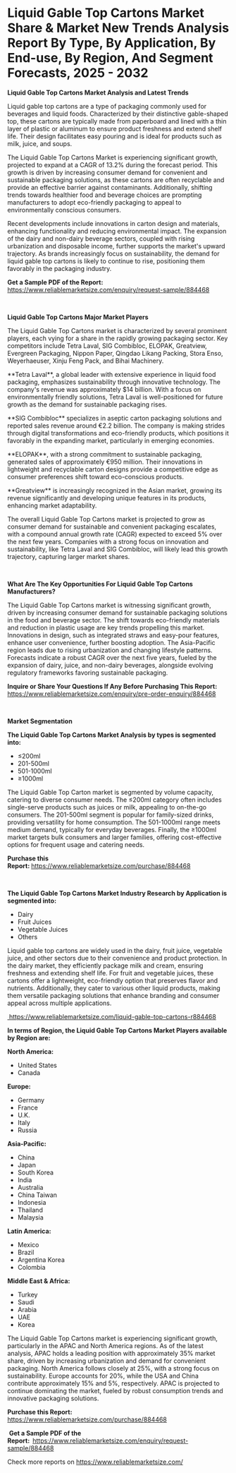 <p><h1>Liquid Gable Top Cartons Market Share & Market New Trends Analysis Report By Type, By Application, By End-use, By Region, And Segment Forecasts, 2025 - 2032</h1></p><p><strong>Liquid Gable Top Cartons Market Analysis and Latest Trends</strong></p>
<p><p>Liquid gable top cartons are a type of packaging commonly used for beverages and liquid foods. Characterized by their distinctive gable-shaped top, these cartons are typically made from paperboard and lined with a thin layer of plastic or aluminum to ensure product freshness and extend shelf life. Their design facilitates easy pouring and is ideal for products such as milk, juice, and soups.</p><p>The Liquid Gable Top Cartons Market is experiencing significant growth, projected to expand at a CAGR of 13.2% during the forecast period. This growth is driven by increasing consumer demand for convenient and sustainable packaging solutions, as these cartons are often recyclable and provide an effective barrier against contaminants. Additionally, shifting trends towards healthier food and beverage choices are prompting manufacturers to adopt eco-friendly packaging to appeal to environmentally conscious consumers. </p><p>Recent developments include innovations in carton design and materials, enhancing functionality and reducing environmental impact. The expansion of the dairy and non-dairy beverage sectors, coupled with rising urbanization and disposable income, further supports the market's upward trajectory. As brands increasingly focus on sustainability, the demand for liquid gable top cartons is likely to continue to rise, positioning them favorably in the packaging industry.</p></p>
<p><strong>Get a Sample PDF of the Report:&nbsp;</strong> <a href="https://www.reliablemarketsize.com/enquiry/request-sample/884468?utm_campaign=2289&utm_medium=2&utm_source=Github&utm_content=ia&utm_term=09022025&utm_id=liquid-gable-top-cartons">https://www.reliablemarketsize.com/enquiry/request-sample/884468</a></p>
<p>&nbsp;</p>
<p><strong>Liquid Gable Top Cartons Major Market Players</strong></p>
<p><p>The Liquid Gable Top Cartons market is characterized by several prominent players, each vying for a share in the rapidly growing packaging sector. Key competitors include Tetra Laval, SIG Combibloc, ELOPAK, Greatview, Evergreen Packaging, Nippon Paper, Qingdao Likang Packing, Stora Enso, Weyerhaeuser, Xinju Feng Pack, and Bihai Machinery.</p><p>**Tetra Laval**, a global leader with extensive experience in liquid food packaging, emphasizes sustainability through innovative technology. The company's revenue was approximately $14 billion. With a focus on environmentally friendly solutions, Tetra Laval is well-positioned for future growth as the demand for sustainable packaging rises.</p><p>**SIG Combibloc** specializes in aseptic carton packaging solutions and reported sales revenue around €2.2 billion. The company is making strides through digital transformations and eco-friendly products, which positions it favorably in the expanding market, particularly in emerging economies.</p><p>**ELOPAK**, with a strong commitment to sustainable packaging, generated sales of approximately €950 million. Their innovations in lightweight and recyclable carton designs provide a competitive edge as consumer preferences shift toward eco-conscious products.</p><p>**Greatview** is increasingly recognized in the Asian market, growing its revenue significantly and developing unique features in its products, enhancing market adaptability. </p><p>The overall Liquid Gable Top Cartons market is projected to grow as consumer demand for sustainable and convenient packaging escalates, with a compound annual growth rate (CAGR) expected to exceed 5% over the next few years. Companies with a strong focus on innovation and sustainability, like Tetra Laval and SIG Combibloc, will likely lead this growth trajectory, capturing larger market shares.</p></p>
<p>&nbsp;</p>
<p><strong>What Are The Key Opportunities For Liquid Gable Top Cartons Manufacturers?</strong></p>
<p><p>The Liquid Gable Top Cartons market is witnessing significant growth, driven by increasing consumer demand for sustainable packaging solutions in the food and beverage sector. The shift towards eco-friendly materials and reduction in plastic usage are key trends propelling this market. Innovations in design, such as integrated straws and easy-pour features, enhance user convenience, further boosting adoption. The Asia-Pacific region leads due to rising urbanization and changing lifestyle patterns. Forecasts indicate a robust CAGR over the next five years, fueled by the expansion of dairy, juice, and non-dairy beverages, alongside evolving regulatory frameworks favoring sustainable packaging.</p></p>
<p><strong>Inquire or Share Your Questions If Any Before Purchasing This Report:</strong> <a href="https://www.reliablemarketsize.com/enquiry/pre-order-enquiry/884468?utm_campaign=2289&utm_medium=2&utm_source=Github&utm_content=ia&utm_term=09022025&utm_id=liquid-gable-top-cartons">https://www.reliablemarketsize.com/enquiry/pre-order-enquiry/884468</a></p>
<p>&nbsp;</p>
<p><strong>Market Segmentation</strong></p>
<p><strong>The Liquid Gable Top Cartons Market Analysis by types is segmented into:</strong></p>
<p><ul><li>≤200ml</li><li>201-500ml</li><li>501-1000ml</li><li>≥1000ml</li></ul></p>
<p><p>The Liquid Gable Top Carton market is segmented by volume capacity, catering to diverse consumer needs. The ≤200ml category often includes single-serve products such as juices or milk, appealing to on-the-go consumers. The 201-500ml segment is popular for family-sized drinks, providing versatility for home consumption. The 501-1000ml range meets medium demand, typically for everyday beverages. Finally, the ≥1000ml market targets bulk consumers and larger families, offering cost-effective options for frequent usage and catering needs.</p></p>
<p><strong>Purchase this Report:&nbsp;</strong><a href="https://www.reliablemarketsize.com/purchase/884468?utm_campaign=2289&utm_medium=2&utm_source=Github&utm_content=ia&utm_term=09022025&utm_id=liquid-gable-top-cartons">https://www.reliablemarketsize.com/purchase/884468</a></p>
<p>&nbsp;</p>
<p><strong>The Liquid Gable Top Cartons Market Industry Research by Application is segmented into:</strong></p>
<p><ul><li>Dairy</li><li>Fruit Juices</li><li>Vegetable Juices</li><li>Others</li></ul></p>
<p><p>Liquid gable top cartons are widely used in the dairy, fruit juice, vegetable juice, and other sectors due to their convenience and product protection. In the dairy market, they efficiently package milk and cream, ensuring freshness and extending shelf life. For fruit and vegetable juices, these cartons offer a lightweight, eco-friendly option that preserves flavor and nutrients. Additionally, they cater to various other liquid products, making them versatile packaging solutions that enhance branding and consumer appeal across multiple applications.</p></p>
<p><a href="https://www.reliablemarketsize.com/liquid-gable-top-cartons-r884468?utm_campaign=2289&utm_medium=2&utm_source=Github&utm_content=ia&utm_term=09022025&utm_id=liquid-gable-top-cartons">&nbsp;https://www.reliablemarketsize.com/liquid-gable-top-cartons-r884468</a></p>
<p><strong>In terms of Region, the Liquid Gable Top Cartons Market Players available by Region are:</strong></p>
<p>
    <p> <strong> North America: </strong>
        <ul>
            <li>United States</li>
            <li>Canada</li>
        </ul>
        </p> 
    <p> <strong> Europe: </strong>
        <ul>
            <li>Germany</li>
            <li>France</li>
            <li>U.K.</li>
            <li>Italy</li>
            <li>Russia</li>
        </ul>
        </p> 
    <p> <strong> Asia-Pacific: </strong>
        <ul>
            <li>China</li>
            <li>Japan</li>
            <li>South Korea</li>
            <li>India</li>
            <li>Australia</li>
            <li>China Taiwan</li>
            <li>Indonesia</li>
            <li>Thailand</li>
            <li>Malaysia</li>
        </ul>
        </p> 
    <p> <strong> Latin America: </strong>
        <ul>
            <li>Mexico</li>
            <li>Brazil</li>
            <li>Argentina Korea</li>
            <li>Colombia</li>
        </ul>
        </p> 
    <p> <strong> Middle East & Africa: </strong>
        <ul>
            <li>Turkey</li>
            <li>Saudi</li>
            <li>Arabia</li>
            <li>UAE</li>
            <li>Korea</li>
        </ul>
    </p>
    </p>
<p><p>The Liquid Gable Top Cartons market is experiencing significant growth, particularly in the APAC and North America regions. As of the latest analysis, APAC holds a leading position with approximately 35% market share, driven by increasing urbanization and demand for convenient packaging. North America follows closely at 25%, with a strong focus on sustainability. Europe accounts for 20%, while the USA and China contribute approximately 15% and 5%, respectively. APAC is projected to continue dominating the market, fueled by robust consumption trends and innovative packaging solutions.</p></p>
<p><strong>Purchase this Report: </strong><a href="https://www.reliablemarketsize.com/purchase/884468?utm_campaign=2289&utm_medium=2&utm_source=Github&utm_content=ia&utm_term=09022025&utm_id=liquid-gable-top-cartons">https://www.reliablemarketsize.com/purchase/884468</a></p>
<p>&nbsp;<strong>Get a Sample PDF of the Report:&nbsp;&nbsp;</strong><a href="https://www.reliablemarketsize.com/enquiry/request-sample/884468?utm_campaign=2289&utm_medium=2&utm_source=Github&utm_content=ia&utm_term=09022025&utm_id=liquid-gable-top-cartons">https://www.reliablemarketsize.com/enquiry/request-sample/884468</a></p>
<p><strong></strong></p>
<p>Check more reports on <a href="https://www.reliablemarketsize.com/?utm_campaign=2289&utm_medium=2&utm_source=Github&utm_content=ia&utm_term=09022025&utm_id=liquid-gable-top-cartons">https://www.reliablemarketsize.com/</a></p>